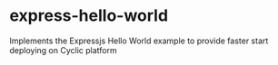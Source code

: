 # express-hello-world
Implements the Expressjs Hello World example to provide faster start deploying on Cyclic platform
